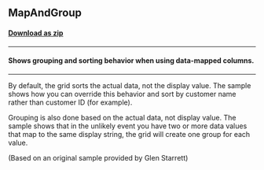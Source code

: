 ## MapAndGroup
#### [Download as zip](https://minhaskamal.github.io/DownGit/#/home?url=https://github.com/GrapeCity/ComponentOne-WinForms-Samples/tree/master/NetFramework\FlexGrid\VB\MapAndGroup)
____
#### Shows grouping and sorting behavior when using data-mapped columns.
____
By default, the grid sorts the actual data, not the display value. The sample shows how you can override this behavior and sort by customer name rather than customer ID (for example). 

Grouping is also done based on the actual data, not display value. The sample shows that in the unlikely event you have two or more data values that map to the same display string, the grid will create one group for each value. 

(Based on an original sample provided by Glen Starrett) 